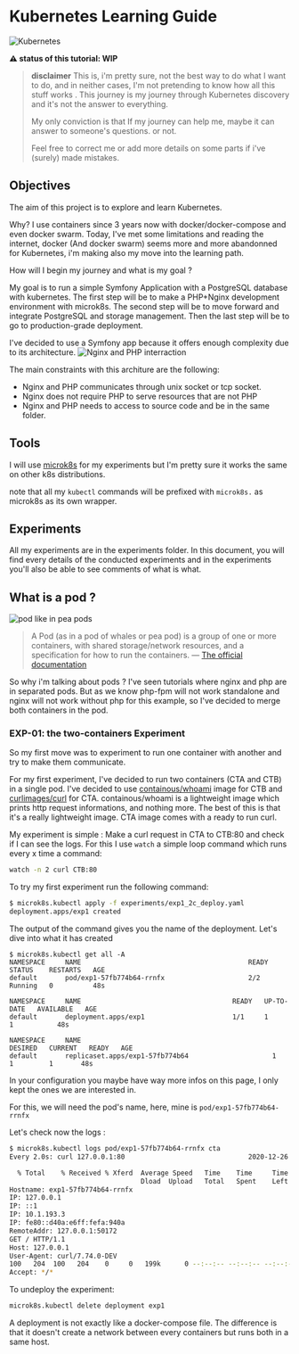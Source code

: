 # Kubernetes Learning Guide
![Kubernetes](https://i.imgur.com/Dgmw44W.png)

**⚠️ status of this tutorial: WIP**
> **disclaimer**
 This is, i'm pretty sure, not the best way to do what I want to do, and in neither cases, I'm not pretending to know how all this stuff works \. This journey is my journey through Kubernetes discovery and it's not the answer to everything. 
>
> My only conviction is that If my journey can help me, maybe it can answer to someone's questions. or not.
>
> Feel free to correct me or add more details on some parts if i've (surely) made mistakes.



## Objectives

The aim of this project is to explore and learn Kubernetes. 

Why? I use containers since 3 years now with docker/docker-compose and even docker swarm. Today, I've met some limitations and reading the internet, docker (And docker swarm) seems more and more abandonned for Kubernetes, i'm making also my move into the learning path. 

How will I begin my journey and what is my goal ?

My goal is to run a simple Symfony Application with a PostgreSQL database with kubernetes. The first step will be to make a PHP+Nginx development environment with microk8s. The second step will be to move forward and integrate PostgreSQL and storage management. Then the last step will be to go to production-grade deployment.

I've decided to use a Symfony app because it offers enough complexity due to its architecture.
![Nginx and PHP interraction](https://i.imgur.com/5KPU2tv.png)

The main constraints with this architure are the following:
- Nginx and PHP communicates through unix socket or tcp socket.
- Nginx does not require PHP to serve resources that are not PHP
- Nginx and PHP needs to access to source code and be in the same folder.

## Tools

I will use [microk8s](https://microk8s.io/) for my experiments but I'm pretty sure it works the same on other k8s distributions. 

note that all my `kubectl` commands will be prefixed with `microk8s.` as microk8s as its own wrapper.

## Experiments
All my experiments are in the experiments folder. In this document, you will find every details of the conducted experiments and in the experiments you'll also be able to see comments of what is what.

## What is a pod ? 
![pod like in pea pods](https://i.imgur.com/t0br9k2.png)

> A Pod (as in a pod of whales or pea pod) is a group of one or more containers, with shared storage/network resources, and a specification for how to run the containers. — [The official documentation](https://kubernetes.io/docs/concepts/workloads/pods/)

So why i'm talking about pods ? I've seen tutorials where nginx and php are in separated pods. But as we know php-fpm will not work standalone and nginx will not work without php for this example, so I've decided to merge both containers in the pod.

### EXP-01: the two-containers Experiment

So my first move was to experiment to run one container with another and try to make them communicate.

For my first experiment, I've decided to run two containers (CTA and CTB) in a single pod. I've decided to use [containous/whoami](https://hub.docker.com/r/containous/whoami) image for CTB and [curlimages/curl](https://hub.docker.com/r/curlimages/curl) for CTA. containous/whoami is a lightweight image which prints http request informations, and nothing more. The best of this is that it's a really lightweight image. CTA image comes with a ready to run curl.

My experiment is simple : 
Make a curl request in CTA to CTB:80 and check if I can see the logs. For this I use `watch` a simple loop command which runs every x time a command:
```sh
watch -n 2 curl CTB:80
```

To try my first experiment run the following command: 
```sh
$ microk8s.kubectl apply -f experiments/exp1_2c_deploy.yaml
deployment.apps/exp1 created

```
The output of the command gives you the name of the deployment. Let's dive into what it has created

```shell
$ microk8s.kubectl get all -A
NAMESPACE     NAME                                          READY   STATUS    RESTARTS   AGE
default       pod/exp1-57fb774b64-rrnfx                     2/2     Running   0          48s

NAMESPACE     NAME                                      READY   UP-TO-DATE   AVAILABLE   AGE
default       deployment.apps/exp1                      1/1     1            1           48s

NAMESPACE     NAME                                                DESIRED   CURRENT   READY   AGE
default       replicaset.apps/exp1-57fb774b64                     1         1         1       48s
```

In your configuration you maybe have way more infos on this page, I only kept the ones we are interested in. 

For this, we will need the pod's name, here, mine is `pod/exp1-57fb774b64-rrnfx`

Let's check now the logs : 
```sh
$ microk8s.kubectl logs pod/exp1-57fb774b64-rrnfx cta
Every 2.0s: curl 127.0.0.1:80                               2020-12-26 12:06:55

  % Total    % Received % Xferd  Average Speed   Time    Time     Time  Current
                                 Dload  Upload   Total   Spent    Left  Speed
Hostname: exp1-57fb774b64-rrnfx
IP: 127.0.0.1
IP: ::1
IP: 10.1.193.3
IP: fe80::d40a:e6ff:fefa:940a
RemoteAddr: 127.0.0.1:50172
GET / HTTP/1.1
Host: 127.0.0.1
User-Agent: curl/7.74.0-DEV
100   204  100   204    0     0   199k      0 --:--:-- --:--:-- --:--:--  199k
Accept: */*
```




To undeploy the experiment:
```sh
microk8s.kubectl delete deployment exp1
```


A deployment is not exactly like a docker-compose file. 
The difference is that it doesn't create a network between every containers but runs both in a same host. 
